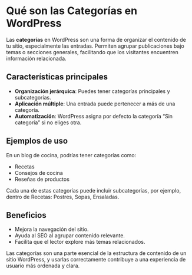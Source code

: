 # Qué son las Categorías en WordPress

Las **categorías** en WordPress son una forma de organizar el contenido de tu sitio, especialmente las entradas. Permiten agrupar publicaciones bajo temas o secciones generales, facilitando que los visitantes encuentren información relacionada.

## Características principales
- **Organización jerárquica**: Puedes tener categorías principales y subcategorías.
- **Aplicación múltiple**: Una entrada puede pertenecer a más de una categoría.
- **Automatización**: WordPress asigna por defecto la categoría “Sin categoría” si no eliges otra.

## Ejemplos de uso
En un blog de cocina, podrías tener categorías como:
- Recetas
- Consejos de cocina
- Reseñas de productos

Cada una de estas categorías puede incluir subcategorías, por ejemplo, dentro de Recetas: Postres, Sopas, Ensaladas.

## Beneficios
- Mejora la navegación del sitio.
- Ayuda al SEO al agrupar contenido relevante.
- Facilita que el lector explore más temas relacionados.

Las categorías son una parte esencial de la estructura de contenido de un sitio WordPress, y usarlas correctamente contribuye a una experiencia de usuario más ordenada y clara.

